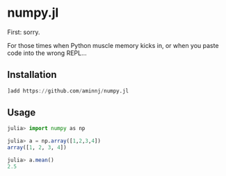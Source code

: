 # numpy.jl

First: sorry.

For those times when Python muscle memory kicks in, or
when you paste code into the wrong REPL...

## Installation

```julia
]add https://github.com/aminnj/numpy.jl
```

## Usage

```julia
julia> import numpy as np

julia> a = np.array([1,2,3,4])
array([1, 2, 3, 4])

julia> a.mean()
2.5
```
